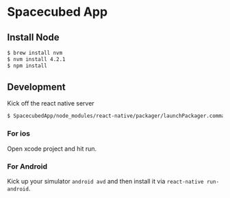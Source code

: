 # Spacecubed App

## Install Node

```sh
$ brew install nvm
$ nvm install 4.2.1
$ npm install
```

## Development

Kick off the react native server

```sh
$ SpacecubedApp/node_modules/react-native/packager/launchPackager.command
```

### For ios

Open xcode project and hit run.

### For Android

Kick up your simulator `android avd` and then install it via `react-native run-android`.
